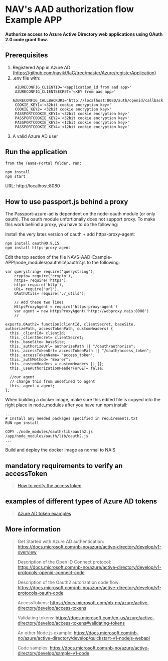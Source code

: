 # NAV's AAD authorization flow Example APP
#### Authorize access to Azure Active Directory web applications using OAuth 2.0 code grant flow.

## Prerequisites
1. Registered App in Azure AD (https://github.com/navikt/IaC/tree/master/Azure/registerApplication)
2. .env file with:
   ```
    AZURECONFIG_CLIENTID='<application_id from aad app>'
    AZURECONFIG_CLIENTSECRET='<KEY from aad app>'
    AZURECONFIG_CALLBACKURI='http://localhost:8080/auth/openid/callback'
    COOKIE_KEY1='<32bit cookie encryption key>'
    COOKIE_KEY2='<32bit cookie encryption key>'
    PASSPORTCOOKIE_KEY1='<32bit cookie encryption key>'
    PASSPORTCOOKIE_KEY2='<32bit cookie encryption key>'
    PASSPORTCOOKIE_KEY3='<12bit cookie encryption key>'
    PASSPORTCOOKIE_KEY4='<12bit cookie encryption key>'
    ```
3. A valid Azure AD user

## Run the application
```
from the Teams-Portal folder, run:

npm install
npm start
```

URL: http://localhost:8080



## How to use passport.js behind a proxy

The Passport-azure-ad is dependent on the node-oauth module (or only oauth). The oauth module unfortionally does not support proxy. To make this work behind a proxy, you have to do the following:

Install the very lates version of oauth + add https-proxy-agent:
``` 
npm install oauth@0.9.15
npm install https-proxy-agent
```

Edit the top section of the file NAVS-AAD-Example-APP\node_modules\oauth\lib\oauth2.js to the following:

```
var querystring= require('querystring'),
    crypto= require('crypto'),
    https= require('https'),
    http= require('http'),
    URL= require('url'),
    OAuthUtils= require('./_utils');

    // Add these two lines
    HttpsProxyAgent = require('https-proxy-agent')
    var agent = new HttpsProxyAgent('http://webproxy.nais:8088')
    // 

exports.OAuth2= function(clientId, clientSecret, baseSite, authorizePath, accessTokenPath, customHeaders) {
  this._clientId= clientId;
  this._clientSecret= clientSecret;
  this._baseSite= baseSite;
  this._authorizeUrl= authorizePath || "/oauth/authorize";
  this._accessTokenUrl= accessTokenPath || "/oauth/access_token";
  this._accessTokenName= "access_token";
  this._authMethod= "Bearer";
  this._customHeaders = customHeaders || {};
  this._useAuthorizationHeaderForGET= false;

  //our agent
  // change this from undefined to agent
  this._agent = agent;
};
```

When building a docker image, make sure this edited file is copyed into the right place in node_modules after you have run npm install:

```
...
# Install any needed packages specified in requirements.txt
RUN npm install

COPY ./node_modules/oauth/lib/oauth2.js /app/node_modules/oauth/lib/oauth2.js
...

```

Build and deploy the docker image as normal to NAIS

## mandatory requirements to verify an accessToken

 > [How to verify the accessToken](./verifyToken.md)

## examples of different types of Azure AD tokens

 > [Azure AD token examples](./tokenExamples.md)

## More information

> Get Started with Azure AD authentication: https://docs.microsoft.com/nb-no/azure/active-directory/develop/v1-overview
> 
> Description of the Open ID Connect protocol: https://docs.microsoft.com/nb-no/azure/active-directory/develop/v1-protocols-openid-connect-code
> 
> Description of the Oauth2 autorization code flow: https://docs.microsoft.com/nb-no/azure/active-directory/develop/v1-protocols-oauth-code
> 
> AccessTokens: https://docs.microsoft.com/nb-no/azure/active-directory/develop/access-tokens
> 
> Validating tokens: https://docs.microsoft.com/en-us/azure/active-directory/develop/access-tokens#validating-tokens
> 
> An other Node.js example: https://docs.microsoft.com/nb-no/azure/active-directory/develop/quickstart-v1-nodejs-webapi
> 
> Code samples: https://docs.microsoft.com/nb-no/azure/active-directory/develop/sample-v1-code
> 

